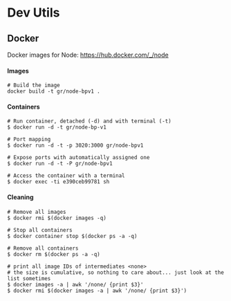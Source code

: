 # Dev Utils

## Docker

Docker images for Node: https://hub.docker.com/_/node

#### Images
```
# Build the image
docker build -t gr/node-bpv1 .
```

#### Containers
```
# Run container, detached (-d) and with terminal (-t)
$ docker run -d -t gr/node-bp-v1

# Port mapping
$ docker run -d -t -p 3020:3000 gr/node-bpv1

# Expose ports with automatically assigned one
$ docker run -d -t -P gr/node-bpv1

# Access the container with a terminal
$ docker exec -ti e390ceb99781 sh
```

#### Cleaning
```
# Remove all images
$ docker rmi $(docker images -q)

# Stop all containers
$ docker container stop $(docker ps -a -q)

# Remove all containers
$ docker rm $(docker ps -a -q)

# print all image IDs of intermediates <none>
# the size is cumulative, so nothing to care about... just look at the list sometimes 
$ docker images -a | awk '/none/ {print $3}'
$ docker rmi $(docker images -a | awk '/none/ {print $3}')
```

